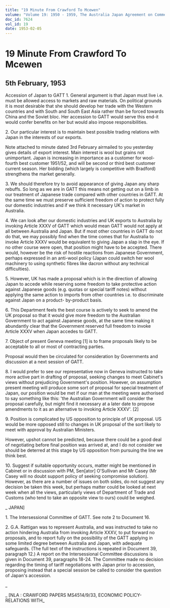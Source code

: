 ```yaml
---
title: "19 Minute From Crawford To Mcewen"
volume: "Volume 19: 1950 - 1959, The Australia Japan Agreement on Commerce"
doc_id: 7624
vol_id: 19
date: 1953-02-05
---
```


# 19 Minute From Crawford To Mcewen

## 5th February, 1953

Accession of Japan to GATT 1. General argument is that Japan must live i.e. must be allowed access to markets and raw materials. On political grounds it is most desirable that she should develop her trade with the Western countries and with South and South East Asia rather than be forced towards China and the Soviet bloc. Her accession to GATT would serve this end-it would confer benefits on her but would also impose responsibilities.

2\. Our particular interest is to maintain best possible trading relations with Japan in the interests of our exports.

Note attached to minute dated 3rd February airmailed to you yesterday gives details of export interest. Main interest is wool but grains not unimportant. Japan is increasing in importance as a customer for wool-fourth best customer 1951/52, and will be second or third best customer current season. Her bidding (which largely is competitive with Bradford) strengthens the market generally.

3\. We should therefore try to avoid appearance of giving Japan any sharp rebuffs. So long as we are in GATT this means not getting out on a limb in our treatment of Japanese trade compared with other countries in GATT. At the same time we must preserve sufficient freedom of action to protect fully our domestic industries and if we think it necessary UK's market in Australia.

4\. We can look after our domestic industries and UK exports to Australia by invoking Article XXXV of GATT which would mean GATT would not apply at all between Australia and Japan. But if most other countries in GATT do not do that, we may possibly find when the time comes that for Australia to invoke Article XXXV would be equivalent to giving Japan a slap in the eye. If no other course were open, that position might have to be accepted. There would, however be the risk of hostile reactions from Japanese Government, perhaps expressed in an anti-wool policy (Japan could switch her wool machinery to using synthetic fibres like dacron without any technical difficulties).

5\. However, UK has made a proposal which is in the direction of allowing Japan to accede while reserving some freedom to take protective action against Japanese goods (e.g. quotas or special tariff notes) without applying the same action to imports from other countries i.e. to discriminate against Japan on a product- by-product basis.

6\. This Department feels the best course is actively to seek to amend the UK proposal so that it would give more freedom to the Australian Government to act against Japanese goods, at the same time making it abundantly clear that the Government reserved full freedom to invoke Article XXXV when Japan accedes to GATT.

7\. Object of present Geneva meeting [1] is to frame proposals likely to be acceptable to all or most of contracting parties.

Proposal would then be circulated for consideration by Governments and discussion at a next session of GATT.

8\. I would prefer to see our representative now in Geneva instructed to take more active part in drafting of proposal, seeking changes to meet Cabinet's views without prejudicing Government's position. However, on assumption present meeting will produce some sort of proposal for special treatment of Japan, our position would be met if our man at the meeting were authorised to say something like this: 'the Australian Government will consider the proposal carefully, but might find it necessary at a later date to propose amendments to it as an alternative to invoking Article XXXV'. [2]

9\. Position is complicated by US opposition to principle of UK proposal. US would be more opposed still to changes in UK proposal of the sort likely to meet with approval by Australian Ministers.

However, upshot cannot be predicted, because there could be a good deal of negotiating before final position was arrived at, and I do not consider we should be deterred at this stage by US opposition from pursuing the line we think best.

10\. Suggest if suitable opportunity occurs, matter might be mentioned in Cabinet or in discussion with PM, Sen[ator] O'Sullivan and Mr Casey (Mr Casey will no doubt support policy of seeking compromise solution). However, as there are a number of issues on both sides, do not suggest any decision be taken this week, but perhaps matter could be looked at next week when all the views, particularly views of Department of Trade and Customs (who tend to take an opposite view to ours) could be weighed.

_ JAPAN]

1\. The Intersessional Committee of GATT. See note 2 to Document 16.

2\. G.A. Rattigan was to represent Australia, and was instructed to take no action hindering Australia from invoking Article XXXV, to put forward no proposals, and to report fully on the possibility of the GATT applying in some limited degree between Australia and Japan, with adequate safeguards. (The full text of the instructions is repeated in Document 39, paragraph 12.) A report on the Intersessional Committee discussions is given in Document 39, paragraphs 18-24. The Committee made no decision regarding the timing of tariff negotiations with Japan prior to accession, proposing instead that a special session be called to consider the question of Japan's accession.

_

_ [NLA : CRAWFORD PAPERS MS4514/9/33, ECONOMIC POLICY-RELATIONS WITH_
